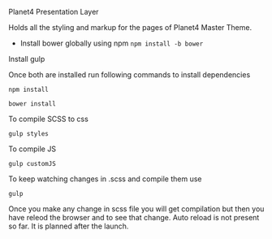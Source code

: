 Planet4 Presentation Layer

Holds all the styling and markup for the pages of Planet4 Master Theme.

* Install bower globally using npm 
`npm install -b bower`

Install gulp

Once both are installed run following commands to install dependencies

`npm install`

`bower install`

To compile SCSS to css

`gulp styles`

To compile JS

`gulp customJS`

To keep watching changes in .scss and compile them use

`gulp`

Once you make any change in scss file you will get compilation but then you have releod the browser and to see that change. Auto reload is not present so far. It is planned after the launch.

